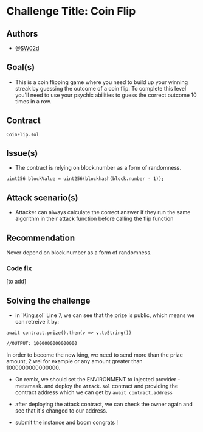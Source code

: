# Challenge Title: Coin Flip
## Authors

- [@SW02d](https://github.com/SWO2D)
## Goal(s)
* This is a coin flipping game where you need to build up your winning streak by guessing the outcome of a coin flip. To complete this level you'll need to use your psychic abilities to guess the correct outcome 10 times in a row.

## Contract

`CoinFlip.sol`

## Issue(s)

* The contract is relying on block.number as a form of randomness.

```
uint256 blockValue = uint256(blockhash(block.number - 1));
```
## Attack scenario(s)

* Attacker can always calculate the correct answer if they run the same algorithm in their attack function before calling the flip function

## Recommendation
Never depend on block.number as a form of randomness.
### Code fix

[to add]

## Solving the challenge
-  in ´King.sol´ Line 7, we can see that the prize is public, which means we can retreive it by:

```
await contract.prize().then(v => v.toString())

//OUTPUT: 1000000000000000
```

In order to become the new king, we need to send more than the prize amount, 2 wei for example or any amount greater than 1000000000000000.

- On remix, we should set the ENVIRONMENT to injected provider - metamask. and deploy the `Attack.sol` contract and providing the contract address which we can get by `await contract.address`

- after deploying the attack contract, we can check the owner again and see that it's changed to our address.

- submit the instance and boom congrats !